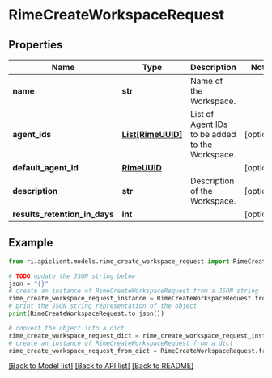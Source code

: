 # RimeCreateWorkspaceRequest


## Properties

Name | Type | Description | Notes
------------ | ------------- | ------------- | -------------
**name** | **str** | Name of the Workspace. | 
**agent_ids** | [**List[RimeUUID]**](RimeUUID.md) | List of Agent IDs to be added to the Workspace. | [optional] 
**default_agent_id** | [**RimeUUID**](RimeUUID.md) |  | [optional] 
**description** | **str** | Description of the Workspace. | [optional] 
**results_retention_in_days** | **int** |  | [optional] 

## Example

```python
from ri.apiclient.models.rime_create_workspace_request import RimeCreateWorkspaceRequest

# TODO update the JSON string below
json = "{}"
# create an instance of RimeCreateWorkspaceRequest from a JSON string
rime_create_workspace_request_instance = RimeCreateWorkspaceRequest.from_json(json)
# print the JSON string representation of the object
print(RimeCreateWorkspaceRequest.to_json())

# convert the object into a dict
rime_create_workspace_request_dict = rime_create_workspace_request_instance.to_dict()
# create an instance of RimeCreateWorkspaceRequest from a dict
rime_create_workspace_request_from_dict = RimeCreateWorkspaceRequest.from_dict(rime_create_workspace_request_dict)
```
[[Back to Model list]](../README.md#documentation-for-models) [[Back to API list]](../README.md#documentation-for-api-endpoints) [[Back to README]](../README.md)

